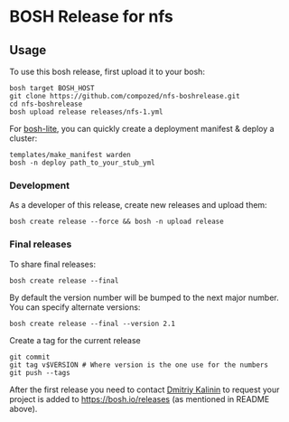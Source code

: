 # BOSH Release for nfs

## Usage

To use this bosh release, first upload it to your bosh:

```
bosh target BOSH_HOST
git clone https://github.com/compozed/nfs-boshrelease.git
cd nfs-boshrelease
bosh upload release releases/nfs-1.yml
```

For [bosh-lite](https://github.com/cloudfoundry/bosh-lite), you can quickly create a deployment manifest & deploy a cluster:

```
templates/make_manifest warden
bosh -n deploy path_to_your_stub_yml
```


### Development

As a developer of this release, create new releases and upload them:

```
bosh create release --force && bosh -n upload release
```

### Final releases

To share final releases:

```
bosh create release --final

```

By default the version number will be bumped to the next major number. You can specify alternate versions:


```
bosh create release --final --version 2.1
```

Create a tag for the current release

```
git commit
git tag v$VERSION # Where version is the one use for the numbers
git push --tags
```

After the first release you need to contact [Dmitriy Kalinin](mailto://dkalinin@pivotal.io) to request your project is added to https://bosh.io/releases (as mentioned in README above).
